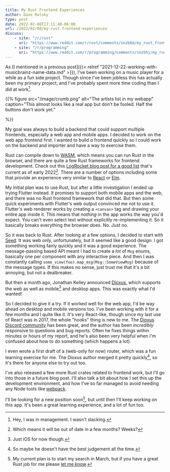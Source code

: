 ```yaml
---
title: My Rust Frontend Experiences
author: Dave Rolsky
type: post
date: 2022-02-08T17:11:40-06:00
url: /2022/02/08/my-rust-frontend-experiences
discuss:
    - site: "/r/rust"
      uri: "https://www.reddit.com/r/rust/comments/snzb8d/my_rust_frontend_experiences/"
    - site: "/r/programming"
      uri: "https://www.reddit.com/r/programming/comments/snzbhj/my_rust_frontend_experiences/"
---
```


As [I mentioned in a previous post]({{< relref
"2021-12-22-working-with-musicbrainz-name-data.md" >}}), I've been working on
a music player for a while as a fun side project. Though since I've been
jobless this has actually been my primary project, and I've probably spent
more time coding than I did at work[^1].

{{%
    figure
    src="/image/crumb.png"
    alt="The artists list in my webapp"
    caption="This almost looks like a real app but don't be fooled. Half the buttons don't work yet."

%}}

My goal was always to build a backend that could support multiple frontends,
especially a web app and mobile apps. I decided to work on the web app
frontend first. I wanted to build _a_ frontend quickly so I could work on the
backend and importer and have a way to exercise them.

Rust can compile down to [WASM](https://webassembly.org/), which means you can
run Rust in the browser, and there are quite a few Rust frameworks for
frontend development. Check out this [LogRocket blog post for a good
list](https://blog.logrocket.com/current-state-rust-web-frameworks/) that's
current as of early 2022[^2]. There are a number of options including some
that provide an experience very similar to [React](https://reactjs.org/) or
[Elm](https://elm-lang.org/).

My initial plan was to use Rust, but after a little investigation I ended up
trying Flutter instead. It promises to support both mobile apps and the web,
and there was no Rust frontend framework that did that. But then some quick
experiments with Flutter's web output convinced me not to use it. Flutter's
web renderer works by creating a `<canvas>` tag and drawing your entire app
inside it. This means that _nothing_ in the app works the way you'd
expect. You can't even select text without explicitly re-implementing it. So
it basically breaks everything the browser does. No. Just no.

So it was back to Rust. After looking at a few options, I decided to start
with [Seed](https://seed-rs.org/). It was web only, unfortunately, but it
seemed like a good design. I got something working fairly quickly and it was a
good experience. The message-passing based API meant I had to create a _lot_
of `Msg` enums, basically one per component with any interactive piece. And
then I was constantly calling `some_view(foo).map_msg(Msg::SomeViewMsg)`
because of the message types. If this makes no sense, just trust me that it's
a bit annoying, but not a dealbreaker.

But then a month ago, Jonathan Kelley announced
[Dioxus](https://dioxuslabs.com/), which supports the web as well as
mobile[^3] and desktop apps. This was exactly what I'd wanted!

So I decided to give it a try. If it worked well for the web app, I'd be way
ahead on desktop and mobile versions too. I've been working with it for a few
months and I quite like it. It's very React-like, though since my last use of
React was in 2017, the whole "hooks" thing is new to me. The [Dioxus Discord
community](https://discord.gg/XgGxMSkvUM) has been great, and the author has
been _incredibly_ responsive to questions and bug reports. Often he fixes
things within minutes or hours of my report, and he's also been very helpful
when I'm confused about how to do something (which happens a lot).

I even wrote a first draft of a (web-only for now) router, which was a fun
learning exercise for me. The Dioxus author merged it pretty quickly[^4], so
it's there for anyone else to try out too.

I've also released a few more Rust crates related to frontend work, but I'll
go into those in a future blog post. I'll also talk a bit about how I set this
up the development environment, and how I've so far managed to avoid needing
any Node tools like [webpack](https://webpack.js.org/).

I'll be looking for a new position soon[^5], but until then I'll keep working
on this app. It's been a great learning experience, and a lot of fun too.

[^1]: Hey, I was in management. I wasn't slacking.
[^2]: Which means it will be out of date in a few months? Weeks?
[^3]: Just iOS for now though.
[^4]: So maybe he doesn't have the best judgement all the time.
[^5]: My current plan is to start my search in March, but if you have a great
    Rust job for me please [let me know](mailto:autarch@urth.org).
